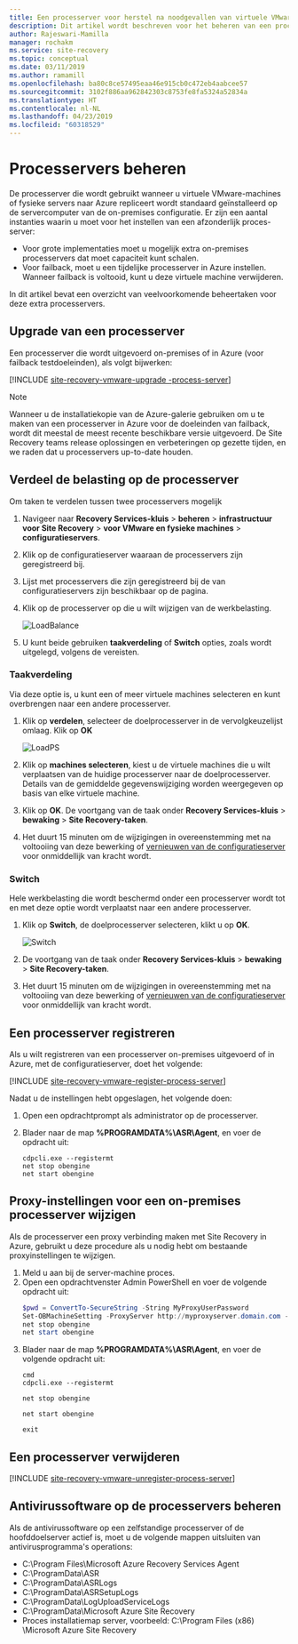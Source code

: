 ```yaml
---
title: Een processerver voor herstel na noodgevallen van virtuele VMware-machines en fysieke servers naar Azure met behulp van Azure Site Recovery beheren | Microsoft Docs
description: Dit artikel wordt beschreven voor het beheren van een processerver instellen voor herstel na noodgevallen van virtuele VMware-machines en fysieke server naar Azure met Azure Site Recovery.
author: Rajeswari-Mamilla
manager: rochakm
ms.service: site-recovery
ms.topic: conceptual
ms.date: 03/11/2019
ms.author: ramamill
ms.openlocfilehash: ba80c8ce57495eaa46e915cb0c472eb4aabcee57
ms.sourcegitcommit: 3102f886aa962842303c8753fe8fa5324a52834a
ms.translationtype: HT
ms.contentlocale: nl-NL
ms.lasthandoff: 04/23/2019
ms.locfileid: "60318529"
---
```

# <a name="manage-process-servers"></a>Processervers beheren

De processerver die wordt gebruikt wanneer u virtuele VMware-machines of fysieke servers naar Azure repliceert wordt standaard geïnstalleerd op de servercomputer van de on-premises configuratie. Er zijn een aantal instanties waarin u moet voor het instellen van een afzonderlijk proces-server:

- Voor grote implementaties moet u mogelijk extra on-premises processervers dat moet capaciteit kunt schalen.
- Voor failback, moet u een tijdelijke processerver in Azure instellen. Wanneer failback is voltooid, kunt u deze virtuele machine verwijderen. 

In dit artikel bevat een overzicht van veelvoorkomende beheertaken voor deze extra processervers.

## <a name="upgrade-a-process-server"></a>Upgrade van een processerver

Een processerver die wordt uitgevoerd on-premises of in Azure (voor failback testdoeleinden), als volgt bijwerken:

[!INCLUDE [site-recovery-vmware-upgrade -process-server](../../includes/site-recovery-vmware-upgrade-process-server-internal.md)]

> [!NOTE]
>   Wanneer u de installatiekopie van de Azure-galerie gebruiken om u te maken van een processerver in Azure voor de doeleinden van failback, wordt dit meestal de meest recente beschikbare versie uitgevoerd. De Site Recovery teams release oplossingen en verbeteringen op gezette tijden, en we raden dat u processervers up-to-date houden.

## <a name="balance-the-load-on-process-server"></a>Verdeel de belasting op de processerver

Om taken te verdelen tussen twee processervers mogelijk

1. Navigeer naar **Recovery Services-kluis** > **beheren** > **infrastructuur voor Site Recovery** > **voor VMware en fysieke machines** > **configuratieservers**.
2. Klik op de configuratieserver waaraan de processervers zijn geregistreerd bij.
3. Lijst met processervers die zijn geregistreerd bij de van configuratieservers zijn beschikbaar op de pagina.
4. Klik op de processerver op die u wilt wijzigen van de werkbelasting.

    ![LoadBalance](media/vmware-azure-manage-process-server/LoadBalance.png)

5. U kunt beide gebruiken **taakverdeling** of **Switch** opties, zoals wordt uitgelegd, volgens de vereisten.

### <a name="load-balance"></a>Taakverdeling

Via deze optie is, u kunt een of meer virtuele machines selecteren en kunt overbrengen naar een andere processerver.

1. Klik op **verdelen**, selecteer de doelprocesserver in de vervolgkeuzelijst omlaag. Klik op **OK**

    ![LoadPS](media/vmware-azure-manage-process-server/LoadPS.PNG)

2. Klik op **machines selecteren**, kiest u de virtuele machines die u wilt verplaatsen van de huidige processerver naar de doelprocesserver. Details van de gemiddelde gegevenswijziging worden weergegeven op basis van elke virtuele machine.
3. Klik op **OK**. De voortgang van de taak onder **Recovery Services-kluis** > **bewaking** > **Site Recovery-taken**.
4. Het duurt 15 minuten om de wijzigingen in overeenstemming met na voltooiing van deze bewerking of [vernieuwen van de configuratieserver](vmware-azure-manage-configuration-server.md#refresh-configuration-server) voor onmiddellijk van kracht wordt.

### <a name="switch"></a>Switch

Hele werkbelasting die wordt beschermd onder een processerver wordt tot en met deze optie wordt verplaatst naar een andere processerver.

1. Klik op **Switch**, de doelprocesserver selecteren, klikt u op **OK**.

    ![Switch](media/vmware-azure-manage-process-server/Switch.PNG)

2. De voortgang van de taak onder **Recovery Services-kluis** > **bewaking** > **Site Recovery-taken**.
3. Het duurt 15 minuten om de wijzigingen in overeenstemming met na voltooiing van deze bewerking of [vernieuwen van de configuratieserver](vmware-azure-manage-configuration-server.md#refresh-configuration-server) voor onmiddellijk van kracht wordt.

## <a name="reregister-a-process-server"></a>Een processerver registreren

Als u wilt registreren van een processerver on-premises uitgevoerd of in Azure, met de configuratieserver, doet het volgende:

[!INCLUDE [site-recovery-vmware-register-process-server](../../includes/site-recovery-vmware-register-process-server.md)]

Nadat u de instellingen hebt opgeslagen, het volgende doen:

1. Open een opdrachtprompt als administrator op de processerver.
2. Blader naar de map **%PROGRAMDATA%\ASR\Agent**, en voer de opdracht uit:

    ```
    cdpcli.exe --registermt
    net stop obengine
    net start obengine
    ```

## <a name="modify-proxy-settings-for-an-on-premises-process-server"></a>Proxy-instellingen voor een on-premises processerver wijzigen

Als de processerver een proxy verbinding maken met Site Recovery in Azure, gebruikt u deze procedure als u nodig hebt om bestaande proxyinstellingen te wijzigen.

1. Meld u aan bij de server-machine proces. 
2. Open een opdrachtvenster Admin PowerShell en voer de volgende opdracht uit:
   ```powershell
   $pwd = ConvertTo-SecureString -String MyProxyUserPassword
   Set-OBMachineSetting -ProxyServer http://myproxyserver.domain.com -ProxyPort PortNumber –ProxyUserName domain\username -ProxyPassword $pwd
   net stop obengine
   net start obengine
   ```
2. Blader naar de map **%PROGRAMDATA%\ASR\Agent**, en voer de volgende opdracht uit:
   ```
   cmd
   cdpcli.exe --registermt

   net stop obengine

   net start obengine

   exit
   ```


## <a name="remove-a-process-server"></a>Een processerver verwijderen

[!INCLUDE [site-recovery-vmware-unregister-process-server](../../includes/site-recovery-vmware-unregister-process-server.md)]

## <a name="manage-anti-virus-software-on-process-servers"></a>Antivirussoftware op de processervers beheren

Als de antivirussoftware op een zelfstandige processerver of de hoofddoelserver actief is, moet u de volgende mappen uitsluiten van antivirusprogramma's operations:


- C:\Program Files\Microsoft Azure Recovery Services Agent
- C:\ProgramData\ASR
- C:\ProgramData\ASRLogs
- C:\ProgramData\ASRSetupLogs
- C:\ProgramData\LogUploadServiceLogs
- C:\ProgramData\Microsoft Azure Site Recovery
- Proces installatiemap server, voorbeeld: C:\Program Files (x86) \Microsoft Azure Site Recovery

